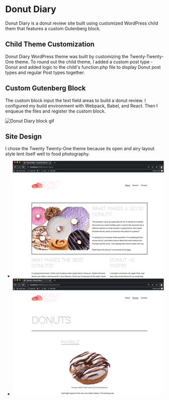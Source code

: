 # Donut Diary

Donut Diary is a donut review site built using customized WordPress child them that features a custom Gutenberg block.

## Child Theme Customization
Donut Diary WordPress theme was built by customizing the Twenty-Twenty-One theme. To round out the child theme, I added a custom post type - Donut and added logic to the child's function.php file to display Donut post types and regular Post types together.


## Custom Gutenberg Block
The custom block input the text field areas to build a donut review. I configured my build environment with Webpack, Babel, and React. Then I enqueue the files and register the custom block.

<img src="https://github.com/ktodatwo/ktodatwo_public/blob/main/donut-diary-test.gif" alt="Donut Diary block gif" title="Donut Diary block gif" width="500"/>


## Site Design 
I chose the Twenty Twenty-One theme because its open and airy layout style lent itself well to food photography.
* <img src="https://github.com/ktodatwo/ktodatwo_public/blob/main/dd-front.png" alt="Donut Diary landing page" title="Donut Diary landing page" width="500"/>
* <img src="https://github.com/ktodatwo/ktodatwo_public/blob/main/dd-donuts.png" alt="Donut Diary donut page" title="Donut Diary donut page" width="500"/>
